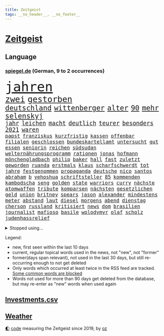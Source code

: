 ```yaml
---
title: Zeitgeist
tags: __no_header__, __no_footer__
---
```


# [Zeitgeist](https://oliz.io/zeitgeist/)

## Language

<h3><a href="https://www.spiegel.de" target="_blank">spiegel.de</a> (German, 9 to 2 occurrences)</h3>
<p style="font-family:monospace">
<span style="font-size:32pt"><a href="news_links.html#jahren" class="current">jahren</a></span>
<br>
<span style="font-size:20pt"><a href="news_links.html#zwei" class="current">zwei</a></span>
<span style="font-size:20pt"><a href="news_links.html#gestorben" class="current">gestorben</a></span>
<br>
<span style="font-size:17pt"><a href="news_links.html#deutschland" class="current">deutschland</a></span>
<span style="font-size:17pt"><a href="news_links.html#wittenberger" class="new">wittenberger</a></span>
<span style="font-size:17pt"><a href="news_links.html#alter" class="current">alter</a></span>
<span style="font-size:17pt"><a href="news_links.html#90" class="current">90</a></span>
<span style="font-size:17pt"><a href="news_links.html#mehr" class="current">mehr</a></span>
<span style="font-size:17pt"><a href="news_links.html#selenskyj" class="current">selenskyj</a></span>
<br>
<span style="font-size:14pt"><a href="news_links.html#jahr" class="current">jahr</a></span>
<span style="font-size:14pt"><a href="news_links.html#leichen" class="current">leichen</a></span>
<span style="font-size:14pt"><a href="news_links.html#macht" class="current">macht</a></span>
<span style="font-size:14pt"><a href="news_links.html#deutlich" class="current">deutlich</a></span>
<span style="font-size:14pt"><a href="news_links.html#teurer" class="current">teurer</a></span>
<span style="font-size:14pt"><a href="news_links.html#besonders" class="current">besonders</a></span>
<span style="font-size:14pt"><a href="news_links.html#2021" class="current">2021</a></span>
<span style="font-size:14pt"><a href="news_links.html#waren" class="current">waren</a></span>
<br>
<span style="font-size:12pt"><a href="news_links.html#papst" class="current">papst</a></span>
<span style="font-size:12pt"><a href="news_links.html#franziskus" class="current">franziskus</a></span>
<span style="font-size:12pt"><a href="news_links.html#kurzfristig" class="current">kurzfristig</a></span>
<span style="font-size:12pt"><a href="news_links.html#kassen" class="current">kassen</a></span>
<span style="font-size:12pt"><a href="news_links.html#offenbar" class="current">offenbar</a></span>
<span style="font-size:12pt"><a href="news_links.html#filialen" class="current">filialen</a></span>
<span style="font-size:12pt"><a href="news_links.html#geschlossen" class="current">geschlossen</a></span>
<span style="font-size:12pt"><a href="news_links.html#bundeskartellamt" class="new">bundeskartellamt</a></span>
<span style="font-size:12pt"><a href="news_links.html#untersucht" class="current">untersucht</a></span>
<span style="font-size:12pt"><a href="news_links.html#gut" class="current">gut</a></span>
<span style="font-size:12pt"><a href="news_links.html#essen" class="current">essen</a></span>
<span style="font-size:12pt"><a href="news_links.html#seniorin" class="current">seniorin</a></span>
<span style="font-size:12pt"><a href="news_links.html#reichen" class="current">reichen</a></span>
<span style="font-size:12pt"><a href="news_links.html#südsudan" class="new">südsudan</a></span>
<span style="font-size:12pt"><a href="news_links.html#welternährungsprogramm" class="new">welternährungsprogramm</a></span>
<span style="font-size:12pt"><a href="news_links.html#rationen" class="new">rationen</a></span>
<span style="font-size:12pt"><a href="news_links.html#jonas" class="current">jonas</a></span>
<span style="font-size:12pt"><a href="news_links.html#hofmann" class="current">hofmann</a></span>
<span style="font-size:12pt"><a href="news_links.html#mönchengladbach" class="current">mönchengladbach</a></span>
<span style="font-size:12pt"><a href="news_links.html#philip" class="current">philip</a></span>
<span style="font-size:12pt"><a href="news_links.html#baker" class="new">baker</a></span>
<span style="font-size:12pt"><a href="news_links.html#hall" class="current">hall</a></span>
<span style="font-size:12pt"><a href="news_links.html#fast" class="current">fast</a></span>
<span style="font-size:12pt"><a href="news_links.html#zuletzt" class="current">zuletzt</a></span>
<span style="font-size:12pt"><a href="news_links.html#geworden" class="current">geworden</a></span>
<span style="font-size:12pt"><a href="news_links.html#ruanda" class="current">ruanda</a></span>
<span style="font-size:12pt"><a href="news_links.html#erstmals" class="current">erstmals</a></span>
<span style="font-size:12pt"><a href="news_links.html#klaus" class="current">klaus</a></span>
<span style="font-size:12pt"><a href="news_links.html#scharfschwerdt" class="new">scharfschwerdt</a></span>
<span style="font-size:12pt"><a href="news_links.html#tot" class="current">tot</a></span>
<span style="font-size:12pt"><a href="news_links.html#jahre" class="current">jahre</a></span>
<span style="font-size:12pt"><a href="news_links.html#festgenommen" class="current">festgenommen</a></span>
<span style="font-size:12pt"><a href="news_links.html#propaganda" class="current">propaganda</a></span>
<span style="font-size:12pt"><a href="news_links.html#deutsche" class="current">deutsche</a></span>
<span style="font-size:12pt"><a href="news_links.html#nico" class="current">nico</a></span>
<span style="font-size:12pt"><a href="news_links.html#santos" class="new">santos</a></span>
<span style="font-size:12pt"><a href="news_links.html#abraham" class="current">abraham</a></span>
<span style="font-size:12pt"><a href="news_links.html#b" class="current">b</a></span>
<span style="font-size:12pt"><a href="news_links.html#yehoshua" class="new">yehoshua</a></span>
<span style="font-size:12pt"><a href="news_links.html#schriftsteller" class="current">schriftsteller</a></span>
<span style="font-size:12pt"><a href="news_links.html#85" class="current">85</a></span>
<span style="font-size:12pt"><a href="news_links.html#kommenden" class="current">kommenden</a></span>
<span style="font-size:12pt"><a href="news_links.html#kambodscha" class="current">kambodscha</a></span>
<span style="font-size:12pt"><a href="news_links.html#seng" class="new">seng</a></span>
<span style="font-size:12pt"><a href="news_links.html#golden" class="current">golden</a></span>
<span style="font-size:12pt"><a href="news_links.html#state" class="current">state</a></span>
<span style="font-size:12pt"><a href="news_links.html#warriors" class="current">warriors</a></span>
<span style="font-size:12pt"><a href="news_links.html#curry" class="current">curry</a></span>
<span style="font-size:12pt"><a href="news_links.html#nächste" class="current">nächste</a></span>
<span style="font-size:12pt"><a href="news_links.html#atomwaffen" class="current">atomwaffen</a></span>
<span style="font-size:12pt"><a href="news_links.html#tribute" class="new">tribute</a></span>
<span style="font-size:12pt"><a href="news_links.html#komparsen" class="new">komparsen</a></span>
<span style="font-size:12pt"><a href="news_links.html#nächsten" class="current">nächsten</a></span>
<span style="font-size:12pt"><a href="news_links.html#gesetzlichen" class="current">gesetzlichen</a></span>
<span style="font-size:12pt"><a href="news_links.html#geld" class="current">geld</a></span>
<span style="font-size:12pt"><a href="news_links.html#union" class="current">union</a></span>
<span style="font-size:12pt"><a href="news_links.html#britney" class="current">britney</a></span>
<span style="font-size:12pt"><a href="news_links.html#spears" class="current">spears</a></span>
<span style="font-size:12pt"><a href="news_links.html#jason" class="current">jason</a></span>
<span style="font-size:12pt"><a href="news_links.html#alexander" class="current">alexander</a></span>
<span style="font-size:12pt"><a href="news_links.html#mindestens" class="current">mindestens</a></span>
<span style="font-size:12pt"><a href="news_links.html#meter" class="current">meter</a></span>
<span style="font-size:12pt"><a href="news_links.html#abstand" class="current">abstand</a></span>
<span style="font-size:12pt"><a href="news_links.html#laut" class="current">laut</a></span>
<span style="font-size:12pt"><a href="news_links.html#diesel" class="current">diesel</a></span>
<span style="font-size:12pt"><a href="news_links.html#morgens" class="current">morgens</a></span>
<span style="font-size:12pt"><a href="news_links.html#abend" class="current">abend</a></span>
<span style="font-size:12pt"><a href="news_links.html#dienstag" class="current">dienstag</a></span>
<span style="font-size:12pt"><a href="news_links.html#cherson" class="current">cherson</a></span>
<span style="font-size:12pt"><a href="news_links.html#russland" class="current">russland</a></span>
<span style="font-size:12pt"><a href="news_links.html#kritisiert" class="current">kritisiert</a></span>
<span style="font-size:12pt"><a href="news_links.html#news" class="current">news</a></span>
<span style="font-size:12pt"><a href="news_links.html#dom" class="current">dom</a></span>
<span style="font-size:12pt"><a href="news_links.html#brasilien" class="current">brasilien</a></span>
<span style="font-size:12pt"><a href="news_links.html#journalist" class="current">journalist</a></span>
<span style="font-size:12pt"><a href="news_links.html#mafioso" class="new">mafioso</a></span>
<span style="font-size:12pt"><a href="news_links.html#basile" class="new">basile</a></span>
<span style="font-size:12pt"><a href="news_links.html#wolodymyr" class="current">wolodymyr</a></span>
<span style="font-size:12pt"><a href="news_links.html#olaf" class="current">olaf</a></span>
<span style="font-size:12pt"><a href="news_links.html#scholz" class="current">scholz</a></span>
<span style="font-size:12pt"><a href="news_links.html#judenhassrelief" class="new">judenhassrelief</a></span>
</p>
<details>
<summary>Stopped using...</summary>
<p class="former" style="font-size:12pt">
grenzen(601) verteidigungsministerin(600) gefährlichen(599) zahlreichen(599) dauer(598) dienen(598) erstaunlich(598) hinweisen(598) turin(598) zurückgetreten(598) coronaimpfstoffe(597) erziehung(597) masken(597) präsentieren(597) sarscov2(597) unabhängige(597) abstimmen(596) anne(596) erlitten(596) gewaltig(596) nationen(596) spdpolitikerin(596) steuert(596) strafen(596) vereinten(596) verschoben(596) wahrheit(596) übergeben(596) anleger(595) ausschreitungen(595) draußen(595) ehemaliger(595) gedenken(595) leere(595) mainz(595) niveau(595) priester(595) chelsea(594) facebook(594) freiheit(594) gehören(594) ifoinstitut(594) kurzarbeit(594) zuge(594) bayerische(593) berichterstattung(593) christoph(593) coronainfektionen(593) ermitteln(593) höchststand(593) juden(593) planeten(593) positionen(593) preisen(593) st(593) verhängte(593) arbeitgeber(592) fokus(592) greifen(592) künftigen(592) schmidt(592) usregierung(592) verstöße(592) zurzeit(592) doku(591) dominiert(591) einstigen(591) elektroauto(591) entlastet(591) forderung(591) geschäfte(591) kieler(591) muster(591) oberste(591) oktober(591) stolz(591) träumen(591) verschärfen(591) verzicht(591) vorsitzenden(591) branchen(590) gesteht(590) klingt(590) legendären(590) passen(590) räumen(590) schwierigen(590) wirecard(590) amerikaner(589) amnesty(589) angeklagte(589) entscheidend(589) körperverletzung(589) langfristig(589) verlierer(589) arbeitnehmer(588) kindesmissbrauch(588) kultur(588) rapper(588) unerwartet(588) unterschiedlich(588) versteckt(588) wütend(588) üben(588) außenpolitik(587) belarussische(587) coronabeschränkungen(587) freund(587) spekuliert(587) wirtschaftlichen(587) wirtschaftsministerium(587) abzug(586) mauer(586) milde(586) pflanzen(586) rutschen(586) springt(586) südafrika(586) trennen(586) 96(585) berlins(585) kanzleramt(585) radikale(585) warnte(585) yorker(585) amerikanischen(584) bereiten(584) bürgermeisterin(584) debakel(584) erheben(584) europäer(584) jerusalem(584) starker(584) verkaufen(584) arabische(583) eskalieren(583) anlagen(582) atem(582) durchgesetzt(582) erneuten(582) konjunktur(582) medienbericht(582) wurzeln(582) affäre(581) beklagt(581) inszeniert(581) unterstützer(581) angriffe(580) bundesgesundheitsminister(580) klären(580) zerstören(580) erschienen(579) rollen(578) stiegen(578) uefa(578) eigenem(577) holocaust(577) jahrestag(577) lernt(577) matthias(577) vermeintlichen(577) eben(576) erlebte(576) freunde(576) gedanken(575) nachfrage(574) fortschritte(573) erfolgreichsten(570) hohem(570) kooperation(570) parallelen(570) springen(570) uni(570) landesweit(569) bürgerinnen(568) ostsee(568) präsidentenwahl(568) s(568) bezeichnete(567) frisch(567) griechischen(567) klimaziele(567) moschee(565) fußballem(563) kräfte(563) vorwürfen(561) intensivstation(560) abermals(559) erforscht(557) schätzen(557) türen(557) wiedergewählt(551) tuchel(548) annäherung(547) präsidentschaft(547) herausforderungen(545) startup(545) wasserstoff(541) engen(537) farbe(536) karlsruhe(536) herzinfarkt(535) versammelt(532) erzieher(529) berühmtesten(528) explodiert(519) rekorde(517) ereignet(505) kuba(502) enthält(500) rasche(494) infos(489) medizinischen(489) iv(488) konfrontation(482) sondersitzung(481) singen(478) gaspipeline(477) gezielt(475) ostdeutsche(472) unionsfraktion(470) unwahrscheinlich(470) bekannter(468) stromnetz(463) notstand(448) hilferuf(444) bürgerrechtler(443) universitäten(441) stimmenfang(437) gekippt(435) redaktion(434) gregor(431) doppelte(430) reformieren(422) schenkt(420) gebeten(415) herausragende(414) scharfen(411) joseph(409) kanadischen(402) kubicki(402) werte(398) statistik(395) eskalierte(393) wütenden(389) potsdamer(376) drohende(357) laster(357) akzeptieren(356) fachkräftemangel(347) organisierten(346) unterbinden(345) raste(339) truppe(339) warb(339) flüchtet(338) lee(337) lebensmitteln(336) kündigten(331) versichert(330) getrieben(329) emirate(327) ewigkeit(327) erhebung(322) warnungen(321) rechtens(316) rekordwert(315) 1994(309) wandte(309) geldstrafen(305) spende(305) ahrtal(298) maurer(298) zutritt(295) leistungen(292) kapitolsturm(290) dämpfen(289) dörfer(288) rückendeckung(288) nachspielzeit(286) parlaments(284) carrie(281) ersetzt(281) jahrzehnt(281) angemeldet(280) ali(279) fatalen(278) 69(276) löschen(276) human(274) moderner(273) stürmen(271) ussoldaten(268) logistik(266) bombe(264) mike(264) liebsten(263) momente(259) volkspartei(259) hilfsorganisationen(258) irritiert(257) ausgeschöpft(256) staatspräsident(256) längsten(255) hawaii(254) gehälter(253) preiserhöhungen(253) reisten(253) a3(252) pauli(252) staatsanwältin(249) minderheiten(247) offene(247) ostdeutschen(246) bitcoins(241) exklusiven(241) anton(239) radikalen(239) söders(239) derby(238) kremlsprecher(238) mutmaßliches(238) zündeten(237) demo(236) amtskollegen(234) genesung(233) gezielte(231) annulliert(230) virtuellen(230) genügt(229) grünenpolitiker(229) inhaftierte(229) klägerin(229) kindesmissbrauchs(227) presseschau(227) knappheit(225) lindern(225) mächtig(225) hofreiter(224) rwe(224) siebenmal(223) morde(222) spezielle(220) umstellung(220) erzeugerpreise(219) saal(219) schmuggel(219) aue(218) messenger(218) volksverhetzung(218) aktivitäten(216) leise(216) abu(215) beantwortet(213) bereichen(212) 74(211) gewaltsamer(211) überlastung(211) benutzt(208) gap(207) zufällig(207) feiertag(206) materialien(205) soziologe(205) kräftigen(204) lockt(204) renaissance(204) zoos(204) gestört(202) engere(201) bas(200) bärbel(200) reichten(200) döpfner(199) gletscher(199) bevorstehenden(196) mehrmals(196) ausgeben(195) bauarbeiter(194) dienstleister(193) wärme(193) eindringlichen(192) kriminalität(192) mohamed(192) schusswaffen(192) schmuck(190) unbegründet(190) steuereinnahmen(189) tottenham(188) fabian(187) gewaltsamen(187) kentucky(187) geringer(186) gefährlichste(185) sportlichen(184) aggression(183) beteiligte(183) buhlen(183) geschmack(183) winfried(183) bundesfinanzminister(182) vorgesetzte(182) zerocovidpolitik(182) einfacher(181) bundesparteitag(180) historischer(180) kiews(180) plattformen(180) zielen(180) kontrollierte(179) museen(179) gräueltaten(177) blumen(176) vollsperrung(176) vietnam(175) kalb(174) rekordsumme(174) salman(172) schwein(172) coronaproteste(171) frieren(171) geboostert(171) waffenruhe(171) angekündigte(170) american(169) befragten(169) kontakten(169) podest(169) beschossen(168) kretschmann(168) landeten(168) negativserie(168) angeht(167) mitleid(167) dunja(166) fdpverkehrsminister(166) kollegin(166) gedenktag(165) hässliche(165) nordische(165) pflegerinnen(164) tatwaffe(164) frühe(163) fußballweltverband(163) männlichkeit(163) stausee(163) verrat(163) dmytro(162) windräder(162) 67(161) klaas(161) spielzeit(161) marius(160) tschentscher(158) parallelwelt(156) telefonieren(156) genießen(155) mediatorin(155) roethe(155) senden(155) revision(154) wiegen(154) bafög(153) kader(153) bronze(150) führungsriege(150) traditionellen(150) fangen(148) traurige(148) genehmigt(147) 140(146) jüngst(145) weltbekannt(145) helen(144) kumpel(144) ersparnisse(143) lord(143) beweis(142) erfand(142) erfolgte(142) fossil(142) hinzu(142) kannten(142) systematisch(142) wegfallen(142) beschleunigen(140) brot(140) kern(140) passierte(140) abgeholt(138) verschwinden(138) auszugeben(137) bundesaußenministerin(137) play(137) unterstützte(137) kunstmarkt(135) heiligen(134) weitreichend(134) peilt(133) versöhnt(133) wild(133) usfirmen(132) handelsabkommen(131) usverteidigungsminister(131) bridge(130) lörrach(130) verabreden(130) reparatur(129) wettkampf(128) abgefahren(127) jr(127) stephan(127) gefeierten(126) heuert(126) erreichten(125) görlitz(125) luftangriffe(125) protestierenden(124) weltranglistenersten(124) überwachungskameras(122) hinab(120) wiederum(120) zaudern(120) bestürzt(119) krimineller(118) luftangriff(118) offenbaren(118) operation(118) ausraster(117) fake(117) häftlingen(117) kondome(117) cowboys(116) dominierten(116) einheit(116) verdanken(115) 49(114) baldigen(113) fisch(112) hongkongs(112) memoiren(112) motivierte(112) protagonisten(112) weltkriegs(112) aneinander(111) photography(111) sofortige(111) zehntausenden(109) haustiere(108) kampfflugzeuge(108) idaroberstein(107) infolge(107) billige(106) geringe(106) vergab(106) 350(105) ai(105) mekong(105) ruhen(105) runter(105) young(105) abschieds(104) elektronische(104) horror(104) preissprünge(104) unterbrechen(104) verwundete(104) barrier(103) reef(103) stellungnahme(103) teslafabrik(103) unbewaffnete(103) westens(103) gesichtserkennung(102) niederlegen(102) fraglich(101) schlussstrich(101) pausen(100) peace(100) ruinen(100) staatskanzlei(100) kusel(99) verspätungen(99) funktionäre(98) hausdurchsuchung(98) nordseeküste(98) besonderheiten(96) oppositionellen(96) traurig(96) eingelegt(95) elektronischen(95) usamerikanerin(95) verarbeitet(95) jacht(94) vereine(94) eingesammelt(93) preußen(93) schuster(93) sortiment(93) bauch(92) einsam(92) saudiarabiens(92) spiegeltitelstory(92) verpuffen(92) inakzeptabel(91) mac(91) machbar(91) videoschalte(91) ausfällt(90) ausgenutzt(90) ei(90) fillon(90) jener(90) leuten(90) marokko(90) müllerwesternhagen(90) wilhelmshaven(90) champsélysées(89) kiesewetter(89) roderich(89) spdchef(89) wesentlich(89) 19jährige(88) begleiten(88) cas(88) erliegen(88) fluss(88) insidern(88) luxusauto(88) milieu(88) ruht(88) samt(88) sportgerichtshof(88) diskriminierend(87) keir(87) kisten(87) koalas(87) labourchef(87) mayer(87) starmer(87) verbrachte(87) erwürgt(86) rechtsextremist(86) zugenommen(86) erfolgreicher(85) fluggast(85) gestarteten(85) alarmismus(84) angestoßen(84) besaß(84) betreiben(84) co₂abgabe(84) first(84) freundschaft(84) spitzenkandidaten(84) year(84) abrechnung(83) grundwasser(83) harrte(83) regionalliga(83) rotweiss(83) veruntreuung(83) beliefert(82) clearview(82) gebiete(82) mittagspause(82) 52jähriger(81) deborah(81) gebauer(81) gebäudes(81) muslim(81) virtual(81) überarbeitet(81) argumentation(80) nass(80) beruhigt(79) cumexskandal(79) eingenommen(79) lebe(79) ostfriesischen(79) talfahrt(79) adler(78) instrumentalisiert(78) scham(78) sensationelle(78) weitem(78) gestochen(77) 170(76) applaus(76) deutliches(76) erfolglosen(76) industrienationen(76) spannendes(76) unsicher(76) überwiegt(76) angelegten(75) bevorstehende(75) blume(75) bundesbehörden(75) csugeneralsekretär(75) offizieller(75) plätzen(75) anlässlich(74) argumentieren(74) aussetzung(74) außergewöhnliche(74) bp(74) eintritt(74) exkanzlers(74) friedhof(74) irrsinn(74) regionalwahl(74) widmen(74) 34(73) freiwillige(73) kriegsverbrechen(73) normaler(73) traditionsklub(73) vereinslegende(73) verfolgungsjagd(73) zuwiderhandlung(73) zäsur(73) bomben(72) group(72) kleben(72) knöllchen(72) polizeiwagen(72) binnenflüchtlinge(71) empfang(71) geweint(71) aggressors(70) arbeitsbedingungen(70) bombenanschlag(70) zunimmt(70) kinderpsychiater(69) premierleagueklub(69) einzigartigen(68) herkunft(68) kran(68) verspottete(68) aufzubrechen(67) besitzern(67) bussen(67) eigentor(67) einkauf(67) lindners(67) trier(67) nachtleben(66) tyson(66) ausfällen(65) rapide(65) ukraineflüchtlinge(65) bezug(64) interimspräsident(64) künstlerinnen(64) söhne(64) verschlechterte(64) boxer(63) darstellungen(63) evakuierungen(63) luxushotels(63) ortsbesuch(63) saisonende(63) blutigen(62) exprofi(62) internetzensur(62) koordination(62) landung(62) mach(62) militärexperte(62) patrick(62) spieltags(62) bonuszahlungen(61) brutalität(61) einschränkung(61) mittleren(61) feuerpause(60) niedersächsischen(60) nikolaj(60) prämiert(60) selenska(60) ungewohnten(60) anfänge(59) fluchtkorridore(59) flüchten(59) ukrainehilfe(59) ultras(59) villen(59) einberufen(58) flossen(58) formel1fahrer(58) glaube(58) lodern(58) sachverständige(58) co₂ausstoß(57) koordinator(57) lohnpreisspirale(57) optisch(57) strategisch(57) wäldern(57) zellen(57) zerocovidstrategie(57) 39(56) bundesligaspieltag(56) ignorieren(56) lecker(56) olga(56) schul(56) staatspropaganda(56) verschlechtern(56) arche(55) blogger(55) eilig(55) kiffen(55) konsortium(55) menschlicher(55) satte(55) tschechiens(55) bankkonto(54) besatzer(54) dgbvorsitzende(54) einsamen(54) halbiert(54) kéré(54) slowenien(54) sportchef(54) westukraine(54) auszugehen(53) kunstsammlung(53) potter(53) zentralrat(53) kapitulation(52) krefeld(52) machtwechsel(52) spart(52) talent(52) verstimmungen(52) antwerpen(51) beigesetzt(51) dmitrij(51) fiala(51) flüssiggasterminals(51) interner(51) luxusvillen(51) petr(51) braunschweig(50) bunker(50) cockpit(50) 2003(49) astronaut(49) ball(49) fang(49) unsicherheit(49) untersagen(49) 177(48) aufkommt(48) madness(48) anwohnern(47) grundstücke(47) louis(47) 48(46) illusionen(46) itbranche(46) putinversteher(46) reuter(46) schiedsgericht(46) schulsystem(46) vorsätzlicher(46) angeschlagene(45) mordkommission(45) rekordniveau(45) viertelmillion(45) zuschüsse(45) al(44) arbeitslosigkeit(44) beerdigen(44) bundesrechnungshof(44) erleichterung(44) feldenkirchen(44) françois(44) geheimdienstler(44) geist(44) jemenitische(44) leeres(44) behutsam(43) erfasste(43) evakuierungsmission(43) heldentum(43) jurij(43) kreuz(43) siebzigerjahre(43) sowjetischen(43) südossetien(43) zweifelhafte(43) züchter(43) auslöser(42) boxen(42) dissertation(42) hochrechnungen(42) jamal(42) khashoggi(42) konkret(42) putinvertrauten(42) tötungsdelikt(42) doktorarbeit(41) fdpministerin(41) flüssiges(41) huber(41) konjunktureinbruch(41) volkswirtschaft(41) welch(41) westphal(41) aufgebracht(40) besseres(40) bremse(40) ehrenmal(40) kompetenz(40) ostukrainische(40) streifen(40) tochterfirmen(40) utah(40) aufgewacht(39) buschland(39) mandat(39) schießerei(39) traumatisiert(39) tschernihiw(39) wahllos(39) beigelegt(38) germania(38) infektionslage(38) lebenslauf(38) rica(38) tarifstreit(38) aufbegehren(37) eupläne(37) gewalttaten(37) kompromissvorschlag(37) banker(36) belegschaft(36) darsteller(36) enges(36) globalisierung(36) hector(36) attraktiv(35) bäckerei(35) gil(35) nebensache(35) ofarim(35) rajapaksa(35) titelkampf(35) veranstaltet(35) flüssigerdgasterminals(34) francois(34) friedenstauben(34) klos(34) mathieu(34) pferderennen(34) pfiffen(34) poel(34) wetterexperten(34) afrikaner(33) gesundheitsbehörden(33) morden(33) mordverdachts(33) ngo(33) nicola(33) schönen(33) beine(32) beliebtesten(32) fotografie(32) hilfreich(32) sechsstellige(32) autohersteller(31) bergsteiger(31) knopfdruck(31) kommender(31) menschenhandel(31) millionenschwere(31) oleh(31) staatsballett(31) videocall(31) vierstellige(31) anschuldigungen(30) besetzen(30) gestaltete(30) weiblichen(30) wertvolle(30) würdigung(30) besserer(29) fernseher(29) fsv(29) joker(28) mars(28) schlechtem(28) titanic(28) unbekannt(28) vergewaltigungen(28) normalisiert(27) arminias(26) cameron(26) funkspruch(26) geschädigt(26) palästinensern(26) predigt(26) rüstungsindustrie(26) täglichen(26) ukrainebesuch(26) wels(26) ausgeräumt(25) eisbären(25) gaseta(25) hergestellten(25) kopfverletzung(25) nowaja(25) vorzulegen(25) feiertage(24) heiß(24) kriegsverletzte(24) routen(24) stadien(24) tonnenschwerer(24) enkel(23) gekürzt(23) mannheim(23) muslimen(23) siebthöchsten(23) zubereiten(23) bernabéu(22) ecuadorianischen(22) eingewiesen(22) grandioses(22) gäbe(22) kantersieg(22) konstantin(22) kuhle(22) marktmanipulation(22) politikwissenschaftlerin(22) söhnen(22) wahre(22) aktionären(21) ausgangssperren(21) besonderheit(21) fragwürdige(21) leerstelle(21) scholz’(21) usrapper(21) aufeinander(20) ergebnissen(20) hermann(20) mitbesitzer(20) onlineschule(20) verstehe(20) boomt(19) exfraktionschef(19) rechtsaußen(19) verhängnis(19) delegierten(18) horizont(18) industriestaaten(18) kippt(18) präsidiumsmitglieder(18) ökologisch(18) antrieb(17) asowregiment(17) gasausstieg(17) gehör(16) machine(16) simulieren(16) 4500(15) amtsgericht(15) lukrative(15) regionalpräsident(15) taz(15) wahlkampfendspurt(15) zehnten(15) ifoinstituts(14) meistertitel(14) panzerhaubitze(14) abgeschrieben(13) bedrohlich(13) bespitzelung(13) delikte(13) gaslieferstopp(13) königliche(13) raf(13) wohnhäusern(13) ewigen(12) lehre(12) olympiastadion(12) trüben(12) atlas(11) fein(11) wahlkampfveranstaltung(11) weitreichender(11)
</p>
</details>
<p>Legend:
<ul>
<li><span class="new">new</span>, first seen within the last 10 days</li>
<li><span class="current">current</span>, regular topical words used in the news, not "new", not "former"</li>
<li><span class="former">former(days span relevant)</span>, not used in the last 30 days, but still re-occurring enough to not get deleted</li>
<li>Only words which occurred at least twice in the RSS feed are tracked. <a href="language/filters.py">Some common words are blocked</a></li>
<li>Words not used for more than 90 days get deleted from the database, but may re-enter as "new" words when used again</li>
</ul>
</p>

## [Investments](investments.html)[.csv](investments.csv)

## [Weather](weather.html)

<footer>
<a href="javascript:toggleTheme()" class="nav">🌓</a>
<a href="https://github.com/ooz/zeitgeist">code</a> measuring the Zeitgeist since 2019, by <a href="https://oliz.io">oz</a>
</footer>
